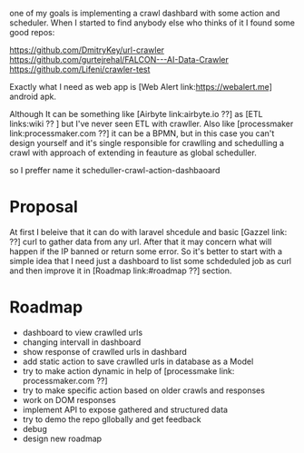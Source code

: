 one of my goals is implementing a crawl dashbard with some action and scheduler. When I started to find anybody else who thinks of it I found some good repos:

https://github.com/DmitryKey/url-crawler
https://github.com/gurtejrehal/FALCON---AI-Data-Crawler
https://github.com/Lifeni/crawler-test

Exactly what I need as web app is [Web Alert link:https://webalert.me] android apk.


Although It can be something like [Airbyte link:airbyte.io ??] as [ETL links:wiki ?? ] but I've never seen ETL with crawller. Also like [processmaker link:processmaker.com ??] it can be a BPMN, but in this case you can't design yourself and it's single responsible for crawlling and schedulling a crawl with approach of extending in feauture as global scheduller.

so I preffer name it scheduller-crawl-action-dashbaoard

# Proposal

At first I beleive that it can do with laravel shcedule and basic [Gazzel link: ??] curl to gather data from any url. After that it may concern what will happen if the IP banned or return some error. So it's better to start with a simple idea that I need just a dashboard to list some schdeduled job as curl and then improve it in [Roadmap link:#roadmap ??] section.

# Roadmap

* dashboard to view crawlled urls
* changing intervall in dashboard
* show response of crawlled urls in dashbard
* add static action to save crawlled urls in database as a Model
* try to make action dynamic in help of [processmake link: processmaker.com ??]
* try to make specific action based on older crawls and responses
* work on DOM responses
* implement API to expose gathered and structured data 
* try to demo the repo gllobally and get feedback
* debug 
* design new roadmap